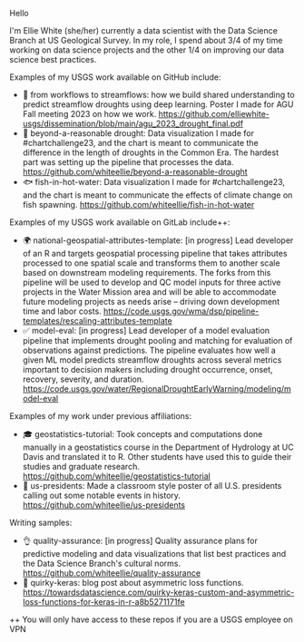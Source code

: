 Hello 

I'm Ellie White (she/her) currently a data scientist with the Data Science Branch at US Geological Survey. In my role, I spend about 3/4 of my time working on data science projects and the other 1/4 on improving our data science best practices.

Examples of my USGS work available on GitHub include:
* 🔮 from workflows to streamflows: how we build shared understanding to predict streamflow droughts using deep learning. Poster I made for AGU Fall meeting 2023 on how we work. https://github.com/elliewhite-usgs/dissemination/blob/main/agu_2023_drought_final.pdf
* 🌊 beyond-a-reasonable drought: Data visualization I made for #chartchallenge23, and the chart is meant to communicate the difference in the length of droughts in the Common Era. The hardest part was setting up the pipeline that processes the data. https://github.com/whiteellie/beyond-a-reasonable-drought
* 🐟 fish-in-hot-water: Data visualization I made for #chartchallenge23, and the chart is meant to communicate the effects of climate change on fish spawning.	https://github.com/whiteellie/fish-in-hot-water 

Examples of my USGS work available on GitLab include++:
* 🌍 national-geospatial-attributes-template: [in progress] Lead developer of an R and targets geospatial processing pipeline that takes attributes processed to one spatial scale and transforms them to another scale based on downstream modeling requirements. The forks from this pipeline will be used to develop and QC model inputs for three active projects in the Water Mission area and will be able to accommodate future modeling projects as needs arise – driving down development time and labor costs. https://code.usgs.gov/wma/dsp/pipeline-templates/rescaling-attributes-template
* ✅ model-eval: [in progress] Lead developer of a model evaluation pipeline that implements drought pooling and matching for evaluation of observations against predictions. The pipeline evaluates how well a given ML model predicts streamflow droughts across several metrics important to decision makers including drought occurrence, onset, recovery, severity, and duration. https://code.usgs.gov/water/RegionalDroughtEarlyWarning/modeling/model-eval

Examples of my work under previous affiliations:
* 🎓 geostatistics-tutorial: Took concepts and computations done manually in a geostatistics course in the Department of Hydrology at UC Davis and translated it to R. Other students have used this to guide their studies and graduate research. https://github.com/whiteellie/geostatistics-tutorial 
* 👑 us-presidents: Made a classroom style poster of all U.S. presidents calling out some notable events in history. https://github.com/whiteellie/us-presidents  

Writing samples:
* 👌 quality-assurance: [in progress] Quality assurance plans for predictive modeling and data visualizations that list best practices and the Data Science Branch's cultural norms. https://github.com/whiteellie/quality-assurance
* 📔 quirky-keras: blog post about asymmetric loss functions. https://towardsdatascience.com/quirky-keras-custom-and-asymmetric-loss-functions-for-keras-in-r-a8b5271171fe


++ You will only have access to these repos if you are a USGS employee on VPN
